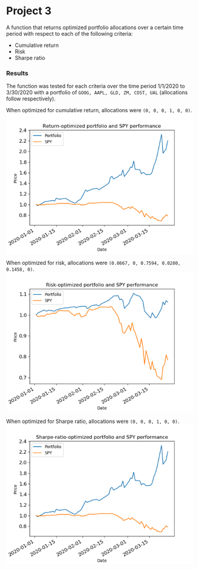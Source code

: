 # Project 3

A function that returns optimized portfolio allocations over a certain time period with respect to each of the following criteria:
- Cumulative return
- Risk
- Sharpe ratio

### Results

The function was tested for each criteria over the time period 1/1/2020 to 3/30/2020 with a portfolio of `GOOG, AAPL, GLD, ZM, COST, UAL` (allocations follow respectively).

When optimized for cumulative return, allocations were `(0, 0, 0, 1, 0, 0)`. 
![Return](./return_optimized.png)

When optimized for risk, allocations were `(0.0667, 0, 0.7594, 0.0280, 0.1458, 0)`.
![Risk](./risk_optimized.png)

When optimized for Sharpe ratio, allocations were `(0, 0, 0, 1, 0, 0)`.
![Sharpe](./sharpe_optimized.png)




